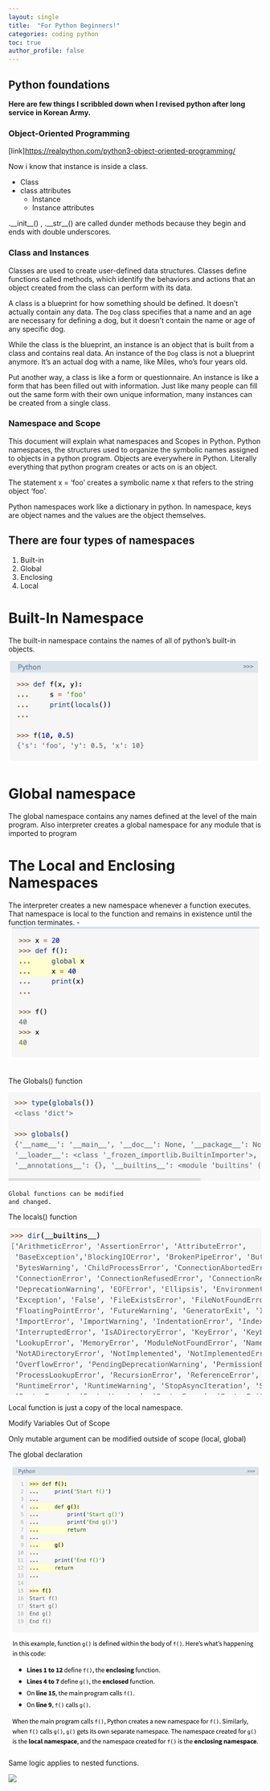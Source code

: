 ```yaml
---
layout: single
title:  "For Python Beginners!"
categories: coding python
toc: true
author_profile: false
---
```


## Python foundations<br/>
**Here are few things I scribbled down when I revised python after long service in Korean Army.**

### Object-Oriented Programming
[link]<https://realpython.com/python3-object-oriented-programming/>

Now i know that instance is inside a class.

* Class
* class attributes
  * Instance
  * Instance attributes

.\_\_init\_\_() , .\_\_str\_\_() are called dunder methods because they begin and ends with double underscores.

### Class and Instances
Classes are used to create user-defined data structures. Classes define functions called methods, which identify the behaviors and actions that an object created from the class can perform with its data.

A class is a blueprint for how something should be defined. It doesn’t actually contain any data. The `Dog` class specifies that a name and an age are necessary for defining a dog, but it doesn’t contain the name or age of any specific dog.

While the class is the blueprint, an instance is an object that is built from a class and contains real data. An instance of the `Dog` class is not a blueprint anymore. It’s an actual dog with a name, like Miles, who’s four years old.

Put another way, a class is like a form or questionnaire. An instance is like a form that has been filled out with information. Just like many people can fill out the same form with their own unique information, many instances can be created from a single class.

### Namespace and Scope
This document will explain what namespaces and Scopes in Python. Python namespaces, the structures used to organize the symbolic names assigned to objects in a python program. Objects are everywhere in Python. Literally everything that python program creates or acts on is an object.

 The statement x = ‘foo’ creates a symbolic name x that refers to the string object ‘foo’.

 Python namespaces work like a dictionary in python. In namespace, keys are object names and the values are the object themselves.

## There are four types of namespaces

1. Built-in
2. Global
3. Enclosing
4. Local

# Built-In Namespace

The built-in namespace contains the names of all of python’s built-in objects. 

![Text, letter Description automatically generated](/assets/images/namespace1.png)

# Global namespace

The global namespace contains any names defined at the level of the main program. Also interpreter creates a global namespace for any module that is imported to program

# The Local and Enclosing Namespaces

The interpreter creates a new namespace whenever a function executes. That namespace is local to the function and remains in existence until the function terminates. ­­­­­![Graphical user interface, text, application Description automatically generated](/assets/images/namespace2.png)­­­­­

The Globals() function

![Graphical user interface, text, application Description automatically generated with medium confidence](/assets/images/namespace3.png)

```
Global functions can be modified
and changed.
```

The locals() function

![Graphical user interface, application, Teams Description automatically generated](/assets/images/namespace4.png)

Local function is just a copy of the local namespace.

Modify Variables Out of Scope

Only mutable argument can be modified outside of scope (local, global)

The global declaration

![Graphical user interface, application, Word Description automatically generated](/assets/images/namespace5.png)

Same logic applies to nested functions.

  ![](/assets/images/namespace6.png)
